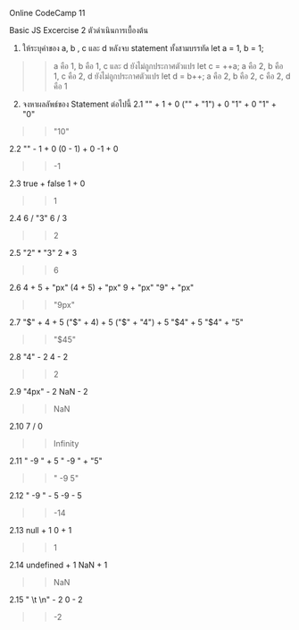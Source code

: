 Online CodeCamp 11

Basic JS Excercise 2 ตัวดำเนินการเบื้องต้น
1. ให้ระบุค่าของ a, b , c และ d หลังจบ statement ทั้งสามบรรทัด
let a = 1, b = 1;
>> a คือ 1, b คือ 1, c และ d ยังไม่ถูกประกาศตัวแปร
let c = ++a;
>> a คือ 2, b คือ 1, c คือ 2, d ยังไม่ถูกประกาศตัวแปร
let d = b++;
>> a คือ 2, b คือ 2, c คือ 2, d คือ 1

2. จงหาผลลัพธ์ของ Statement ต่อไปนี้
2.1 "" + 1 + 0
("" + "1") + 0
"1" + 0
"1" + "0"
>> "10"

2.2 "" - 1 + 0
(0 - 1) + 0
-1 + 0
>> -1

2.3 true + false
1 + 0
>> 1

2.4 6 / "3"
6 / 3
>> 2

2.5 "2" * "3"
2 * 3
>> 6

2.6 4 + 5 + "px"
(4 + 5) + "px"
9 + "px"
"9" + "px"
>> "9px"

2.7 "$" + 4 + 5
("$" + 4) + 5
("$" + "4") + 5
"$4" + 5
"$4" + "5"
>> "$45"

2.8 "4" - 2
4 - 2
>> 2

2.9 "4px" - 2
NaN - 2
>> NaN

2.10 7 / 0
>> Infinity

2.11 " -9 " + 5
" -9 " + "5"
>> " -9 5"

2.12 " -9 " - 5
-9 - 5
>> -14

2.13 null + 1
0 + 1
>> 1

2.14 undefined + 1
NaN + 1
>> NaN

2.15 " \t \n" - 2
0 - 2
>> -2